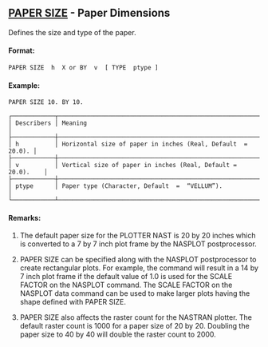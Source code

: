 ## [PAPER SIZE](https://help.hexagonmi.com/bundle/MSC_Nastran_2022.4/page/Nastran_Combined_Book/qrg/casecontrol4b/TOC.PAPER.SIZE.xhtml) - Paper Dimensions

Defines the size and type of the paper.

#### Format:

```nastran
PAPER SIZE  h  X or BY  v  [ TYPE  ptype ]
```

#### Example:

```nastran
PAPER SIZE 10. BY 10.
```

```text
┌────────────┬──────────────────────────────────────────────────────────────┐
│ Describers │ Meaning                                                      │
├────────────┼──────────────────────────────────────────────────────────────┤
│ h          │ Horizontal size of paper in inches (Real, Default  =  20.0). │
├────────────┼──────────────────────────────────────────────────────────────┤
│ v          │ Vertical size of paper in inches (Real, Default =  20.0).    │
├────────────┼──────────────────────────────────────────────────────────────┤
│ ptype      │ Paper type (Character, Default  =  “VELLUM”).                │
└────────────┴──────────────────────────────────────────────────────────────┘
```

#### Remarks:

1. The default paper size for the PLOTTER NAST is 20 by 20 inches which is converted to a 7 by 7 inch plot frame by the NASPLOT postprocessor.

2. PAPER SIZE can be specified along with the NASPLOT postprocessor to create rectangular plots. For example, the command will result in a 14 by 7 inch plot frame if the default value of 1.0 is used for the SCALE FACTOR on the NASPLOT command. The SCALE FACTOR on the NASPLOT data command can be used to make larger plots having the shape defined with PAPER SIZE.

3. PAPER SIZE also affects the raster count for the NASTRAN plotter. The default raster count is 1000 for a paper size of 20 by 20. Doubling the paper size to 40 by 40 will double the raster count to 2000.
